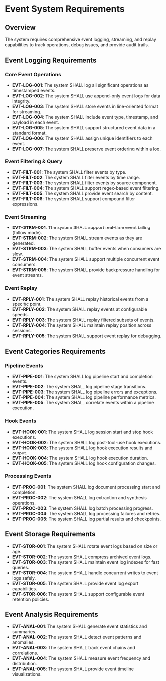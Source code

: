 # Event System Requirements

## Overview
The system requires comprehensive event logging, streaming, and replay capabilities to track operations, debug issues, and provide audit trails.

## Event Logging Requirements

### Core Event Operations
- **EVT-LOG-001**: The system SHALL log all significant operations as timestamped events.
- **EVT-LOG-002**: The system SHALL use append-only event logs for data integrity.
- **EVT-LOG-003**: The system SHALL store events in line-oriented format for streaming.
- **EVT-LOG-004**: The system SHALL include event type, timestamp, and payload in each event.
- **EVT-LOG-005**: The system SHALL support structured event data in a standard format.
- **EVT-LOG-006**: The system SHALL assign unique identifiers to each event.
- **EVT-LOG-007**: The system SHALL preserve event ordering within a log.

### Event Filtering & Query
- **EVT-FILT-001**: The system SHALL filter events by type.
- **EVT-FILT-002**: The system SHALL filter events by time range.
- **EVT-FILT-003**: The system SHALL filter events by source component.
- **EVT-FILT-004**: The system SHALL support regex-based event filtering.
- **EVT-FILT-005**: The system SHALL provide event search by content.
- **EVT-FILT-006**: The system SHALL support compound filter expressions.

### Event Streaming
- **EVT-STRM-001**: The system SHALL support real-time event tailing (follow mode).
- **EVT-STRM-002**: The system SHALL stream events as they are generated.
- **EVT-STRM-003**: The system SHALL buffer events when consumers are slow.
- **EVT-STRM-004**: The system SHALL support multiple concurrent event consumers.
- **EVT-STRM-005**: The system SHALL provide backpressure handling for event streams.

### Event Replay
- **EVT-RPLY-001**: The system SHALL replay historical events from a specific point.
- **EVT-RPLY-002**: The system SHALL replay events at configurable speeds.
- **EVT-RPLY-003**: The system SHALL replay filtered subsets of events.
- **EVT-RPLY-004**: The system SHALL maintain replay position across sessions.
- **EVT-RPLY-005**: The system SHALL support event replay for debugging.

## Event Categories Requirements

### Pipeline Events
- **EVT-PIPE-001**: The system SHALL log pipeline start and completion events.
- **EVT-PIPE-002**: The system SHALL log pipeline stage transitions.
- **EVT-PIPE-003**: The system SHALL log pipeline errors and exceptions.
- **EVT-PIPE-004**: The system SHALL log pipeline performance metrics.
- **EVT-PIPE-005**: The system SHALL correlate events within a pipeline execution.

### Hook Events
- **EVT-HOOK-001**: The system SHALL log session start and stop hook executions.
- **EVT-HOOK-002**: The system SHALL log post-tool-use hook executions.
- **EVT-HOOK-003**: The system SHALL log hook execution results and output.
- **EVT-HOOK-004**: The system SHALL log hook execution duration.
- **EVT-HOOK-005**: The system SHALL log hook configuration changes.

### Processing Events
- **EVT-PROC-001**: The system SHALL log document processing start and completion.
- **EVT-PROC-002**: The system SHALL log extraction and synthesis operations.
- **EVT-PROC-003**: The system SHALL log batch processing progress.
- **EVT-PROC-004**: The system SHALL log processing failures and retries.
- **EVT-PROC-005**: The system SHALL log partial results and checkpoints.

## Event Storage Requirements

- **EVT-STOR-001**: The system SHALL rotate event logs based on size or age.
- **EVT-STOR-002**: The system SHALL compress archived event logs.
- **EVT-STOR-003**: The system SHALL maintain event log indexes for fast queries.
- **EVT-STOR-004**: The system SHALL handle concurrent writes to event logs safely.
- **EVT-STOR-005**: The system SHALL provide event log export capabilities.
- **EVT-STOR-006**: The system SHALL support configurable event retention policies.

## Event Analysis Requirements

- **EVT-ANAL-001**: The system SHALL generate event statistics and summaries.
- **EVT-ANAL-002**: The system SHALL detect event patterns and anomalies.
- **EVT-ANAL-003**: The system SHALL track event chains and correlations.
- **EVT-ANAL-004**: The system SHALL measure event frequency and distribution.
- **EVT-ANAL-005**: The system SHALL provide event timeline visualizations.